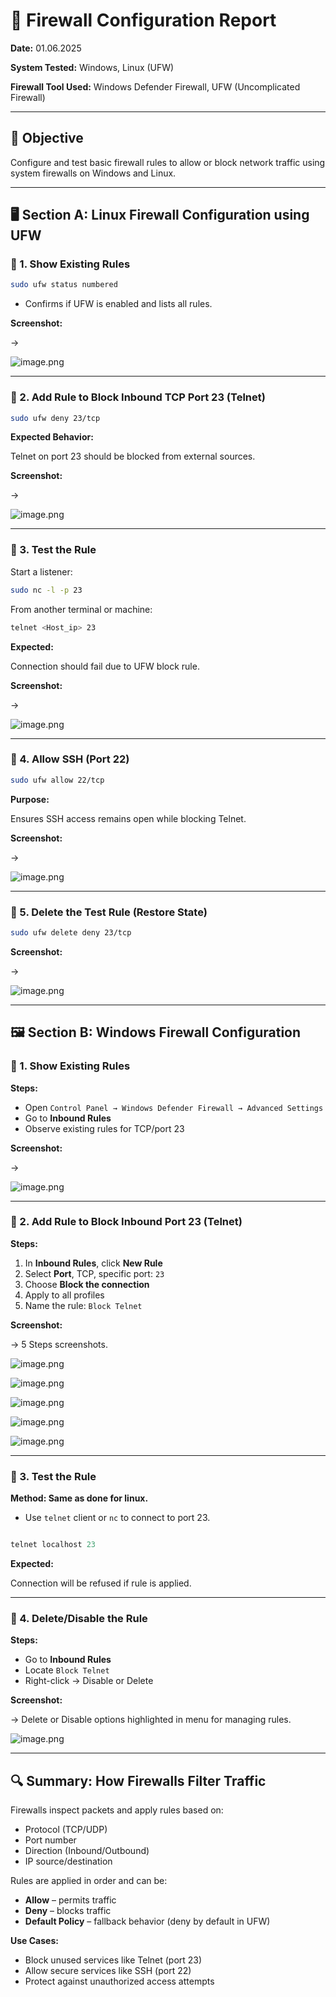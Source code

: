 
# 🔐 Firewall Configuration Report



**Date:** 01.06.2025

**System Tested:**  Windows, Linux (UFW)

**Firewall Tool Used:**  Windows Defender Firewall, UFW (Uncomplicated Firewall)

---

## 🧭 Objective

Configure and test basic firewall rules to allow or block network traffic using system firewalls on Windows and Linux.

---

## 🖥️ Section A: Linux Firewall Configuration using UFW

### 🔹 1. Show Existing Rules

```bash
sudo ufw status numbered
```

- Confirms if UFW is enabled and lists all rules.

**Screenshot:**

→ 

![image.png](screenshots/db29f7c7-ae21-46f0-9873-16575804b0b1.png)

---

### 🔹 2. Add Rule to Block Inbound TCP Port 23 (Telnet)

```bash
sudo ufw deny 23/tcp
```

**Expected Behavior:**

Telnet on port 23 should be blocked from external sources.

**Screenshot:**

→ 

![image.png](screenshots/image.png)

---

### 🔹 3. Test the Rule

Start a listener:

```bash
sudo nc -l -p 23
```

From another terminal or machine:

```bash
telnet <Host_ip> 23
```

**Expected:**

Connection should fail due to UFW block rule.

**Screenshot:**

→ 

![image.png](screenshots/image%201.png)

---

### 🔹 4. Allow SSH (Port 22)

```bash
sudo ufw allow 22/tcp
```

**Purpose:**

Ensures SSH access remains open while blocking Telnet.

**Screenshot:**

→ 

![image.png](screenshots/image%202.png)

---

### 🔹 5. Delete the Test Rule (Restore State)

```bash
sudo ufw delete deny 23/tcp
```

**Screenshot:**

→ 

![image.png](screenshots/image%203.png)

---

## 🖼️ Section B: Windows Firewall Configuration

### 🔹 1. Show Existing Rules

**Steps:**

- Open `Control Panel → Windows Defender Firewall → Advanced Settings`
- Go to **Inbound Rules**
- Observe existing rules for TCP/port 23

**Screenshot:**

→ 

![image.png](screenshots/image%204.png)

---

### 🔹 2. Add Rule to Block Inbound Port 23 (Telnet)

**Steps:**

1. In **Inbound Rules**, click **New Rule**
2. Select **Port**, TCP, specific port: `23`
3. Choose **Block the connection**
4. Apply to all profiles
5. Name the rule: `Block Telnet`

**Screenshot:**

→ 5 Steps screenshots.

![image.png](screenshots/image%205.png)

![image.png](screenshots/image%206.png)

![image.png](screenshots/image%207.png)

![image.png](screenshots/image%208.png)

![image.png](screenshots/image%209.png)

---

### 🔹 3. Test the Rule

**Method: Same as done for linux.**

- Use `telnet` client or `nc` to connect to port 23.

```powershell

telnet localhost 23
```

**Expected:**

Connection will be refused if rule is applied.

---

### 🔹 4. Delete/Disable the Rule

**Steps:**

- Go to **Inbound Rules**
- Locate `Block Telnet`
- Right-click → Disable or Delete

**Screenshot:**

→ Delete or Disable options highlighted in menu for managing rules.

![image.png](screenshots/image%2010.png)

---

## 🔍 Summary: How Firewalls Filter Traffic

Firewalls inspect packets and apply rules based on:

- Protocol (TCP/UDP)
- Port number
- Direction (Inbound/Outbound)
- IP source/destination

Rules are applied in order and can be:

- **Allow** – permits traffic
- **Deny** – blocks traffic
- **Default Policy** – fallback behavior (deny by default in UFW)

**Use Cases:**

- Block unused services like Telnet (port 23)
- Allow secure services like SSH (port 22)
- Protect against unauthorized access attempts